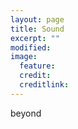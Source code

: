 ```yaml
---
layout: page
title: Sound
excerpt: ""
modified: 
image:
  feature: 
  credit: 
  creditlink: 
---
```


beyond


